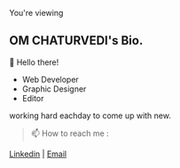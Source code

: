 You're viewing 
## OM CHATURVEDI's Bio.

👋 Hello there! 

* Web Developer
* Graphic Designer
* Editor

working hard eachday to come up with new. 


> 📫 How to reach me : 

[Linkedin](https://www.linkedin.com/in/om-chaturvedi-394187207/) | 
[Email](om.chaturvedi.india@gmail.com)



<!---
om-chaturvedi-oc/om-chaturvedi-oc is a ✨ special ✨ repository because its `README.md` (this file) appears on your GitHub profile.
You can click the Preview link to take a look at your changes.
--->
